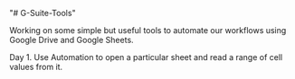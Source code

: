 "# G-Suite-Tools" 

Working on some simple but useful tools to automate our workflows using Google Drive and Google Sheets.

Day 1.  Use Automation to open a particular sheet and read a range of cell values from it.

